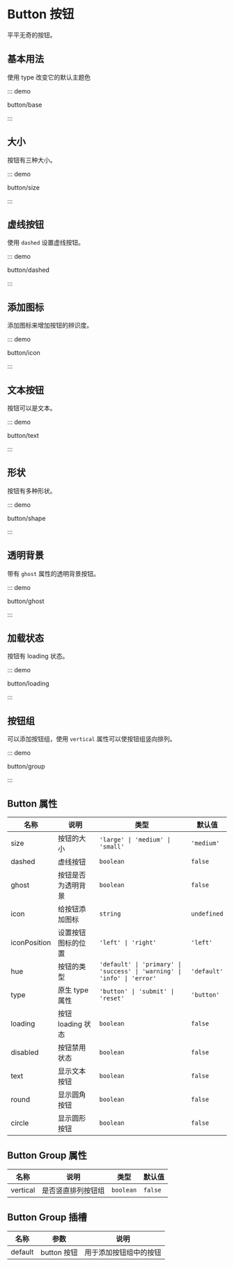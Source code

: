 # Button 按钮

平平无奇的按钮。

## 基本用法

使用 type 改变它的默认主题色

::: demo

button/base

:::

<div class="tu-collapse-transition--active"></div>


## 大小

按钮有三种大小。

::: demo

button/size

:::

## 虚线按钮

使用 `dashed` 设置虚线按钮。

::: demo

button/dashed

:::

## 添加图标

添加图标来增加按钮的辨识度。

::: demo

button/icon

:::

## 文本按钮

按钮可以是文本。

::: demo

button/text

:::

## 形状

按钮有多种形状。

::: demo

button/shape

:::

## 透明背景

带有 `ghost` 属性的透明背景按钮。

::: demo

button/ghost

:::

## 加载状态

按钮有 loading 状态。

::: demo

button/loading

:::

## 按钮组

可以添加按钮组，使用 `vertical` 属性可以使按钮组竖向排列。

::: demo

button/group

:::

## Button 属性

| 名称         | 说明               | 类型                                                         | 默认值      |
| ------------ | ------------------ | ------------------------------------------------------------ | ----------- |
| size         | 按钮的大小         | `'large' \| 'medium' \| 'small'`                             | `'medium'`  |
| dashed       | 虚线按钮           | `boolean`                                                    | `false`     |
| ghost        | 按钮是否为透明背景 | `boolean`                                                    | `false`     |
| icon         | 给按钮添加图标     | `string`                                                     | `undefined` |
| iconPosition | 设置按钮图标的位置 | `'left' \| 'right' `                                         | `'left'`    |
| hue          | 按钮的类型         | `'default' \| 'primary' \| 'success' \| 'warning' \| 'info' \| 'error'` | `'default'` |
| type         | 原生 type 属性     | `'button' \| 'submit' \| 'reset'`                            | `'button'`  |
| loading      | 按钮 loading 状态  | `boolean`                                                    | `false`     |
| disabled     | 按钮禁用状态       | `boolean`                                                    | `false`     |
| text         | 显示文本按钮       | `boolean`                                                    | `false`     |
| round        | 显示圆角按钮       | `boolean`                                                    | `false`     |
| circle       | 显示圆形按钮       | `boolean`                                                    | `false`     |

## Button Group 属性

| 名称     | 说明               | 类型      | 默认值  |
| -------- | ------------------ | --------- | ------- |
| vertical | 是否竖直排列按钮组 | `boolean` | `false` |

## Button Group 插槽

| 名称    | 参数        | 说明                   |
| ------- | ----------- | ---------------------- |
| default | button 按钮 | 用于添加按钮组中的按钮 |


<script setup lang="ts">
import ButtonBase from '../examples/button/base.vue'
import ButtonSize from '../examples/button/size.vue'
import ButtonDashed from '../examples/button/dashed.vue'
import ButtonIcon from '../examples/button/icon.vue'
import ButtonText from '../examples/button/text.vue'
import ButtonShape from '../examples/button/shape.vue'
import ButtonGhost from '../examples/button/ghost.vue'
import ButtonLoading from '../examples/button/loading.vue'
import ButtonGroup from '../examples/button/group.vue'
</script>

<style lang="stylus">
.demo-button

  & > .component
    display flex
    align-items flex-end
    flex-wrap wrap

    .tu-button
      margin-right 10px

    .tu-button-group
      margin-right 20px

      .tu-button
        margin-right 0

</style>